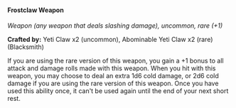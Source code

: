 #### Frostclaw Weapon
_Weapon (any weapon that deals slashing damage), uncommon, rare (+1)_

**Crafted by:** Yeti Claw x2 (uncommon), Abominable Yeti Claw x2 (rare) (Blacksmith)

If you are using the rare version of this weapon, you gain a +1 bonus to all attack and damage rolls made with this weapon. When you hit with this weapon, you may choose to deal an extra 1d6 cold damage, or 2d6 cold damage if you are using the rare version of this weapon. Once you have used this ability once, it can't be used again until the end of your next short rest.